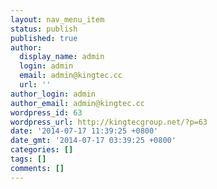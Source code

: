 ```yaml
---
layout: nav_menu_item
status: publish
published: true
author:
  display_name: admin
  login: admin
  email: admin@kingtec.cc
  url: ''
author_login: admin
author_email: admin@kingtec.cc
wordpress_id: 63
wordpress_url: http://kingtecgroup.net/?p=63
date: '2014-07-17 11:39:25 +0800'
date_gmt: '2014-07-17 03:39:25 +0800'
categories: []
tags: []
comments: []
---
```


